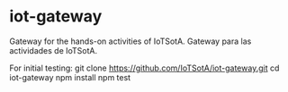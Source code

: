# iot-gateway
Gateway for the hands-on activities of IoTSotA.
Gateway para las actividades de IoTSotA.

For initial testing:
git clone https://github.com/IoTSotA/iot-gateway.git
cd iot-gateway
npm install
npm test